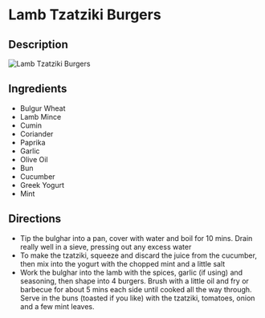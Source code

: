 # Lamb Tzatziki Burgers

## Description
![Lamb Tzatziki Burgers](https://www.themealdb.com/images/media/meals/k420tj1585565244.jpg "Lamb Tzatziki Burgers")

## Ingredients
- Bulgur Wheat
- Lamb Mince
- Cumin
- Coriander
- Paprika
- Garlic
- Olive Oil
- Bun
- Cucumber
- Greek Yogurt
- Mint

## Directions
- Tip the bulghar into a pan, cover with water and boil for 10 mins. Drain really well in a sieve, pressing out any excess water
- To make the tzatziki, squeeze and discard the juice from the cucumber, then mix into the yogurt with the chopped mint and a little salt
- Work the bulghar into the lamb with the spices, garlic (if using) and seasoning, then shape into 4 burgers. Brush with a little oil and fry or barbecue for about 5 mins each side until cooked all the way through. Serve in the buns (toasted if you like) with the tzatziki, tomatoes, onion and a few mint leaves.
